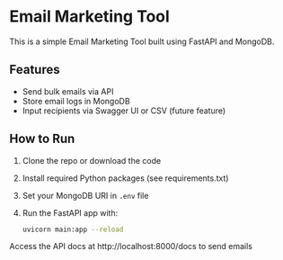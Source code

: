 # Email Marketing Tool

This is a simple Email Marketing Tool built using FastAPI and MongoDB.

## Features

- Send bulk emails via API
- Store email logs in MongoDB
- Input recipients via Swagger UI or CSV (future feature)

## How to Run

1. Clone the repo or download the code
2. Install required Python packages (see requirements.txt)
3. Set your MongoDB URI in `.env` file
4. Run the FastAPI app with:
   
   ```bash
   uvicorn main:app --reload

Access the API docs at http://localhost:8000/docs to send emails
